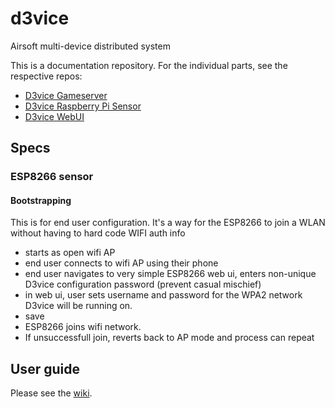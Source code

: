 # d3vice
Airsoft multi-device distributed system

This is a documentation repository. For the individual parts, see the respective repos:

* [D3vice Gameserver][0]
* [D3vice Raspberry Pi Sensor][1]
* [D3vice WebUI][2]



## Specs

### ESP8266 sensor

#### Bootstrapping

This is for end user configuration. It's a way for the ESP8266 to join a WLAN without having to hard code WIFI auth info

* starts as open wifi AP
* end user connects to wifi AP using their phone
* end user navigates to very simple ESP8266 web ui, enters non-unique D3vice configuration password (prevent casual mischief)
* in web ui, user sets username and password for the WPA2 network D3vice will be running on.
* save
* ESP8266 joins wifi network.
* If unsuccessfull join, reverts back to AP mode and process can repeat


## User guide

Please see the [wiki][3].

[0]:https://github.com/doomsquadairsoft/d3vice-gameserver
[1]:https://github.com/doomsquadairsoft/d3vice-rpi-sensor
[2]:https://github.com/doomsquadairsoft/d3vice-client
[3]:https://github.com/doomsquadairsoft/d3vice/wiki

